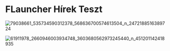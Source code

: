# FLauncher Hírek Teszt

![79038661_535734590312378_568636700574613504_n_2472188516389724](https://user-images.githubusercontent.com/108583954/177009280-68930dd8-d642-4d84-955b-47fbf8bc92de.jpg)

![61911978_2660946003934748_3603680562973245440_n_451201142418935](https://user-images.githubusercontent.com/108583954/177009282-bb6b8a6b-a10e-4040-8e8e-ba7417a0d19c.png)
